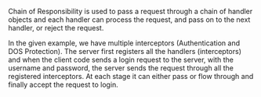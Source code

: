 Chain of Responsibility is used to pass a request
through a chain of handler objects and each handler
can process the request, and pass on to the next handler,
or reject the request.

In the given example, we have multiple interceptors (Authentication
and DOS Protection). The server first registers all the handlers
(interceptors) and when the client code sends a login request
to the server, with the username and password, the server sends the
request through all the registered interceptors. At each stage it can
either pass or flow through and finally accept the request to login.